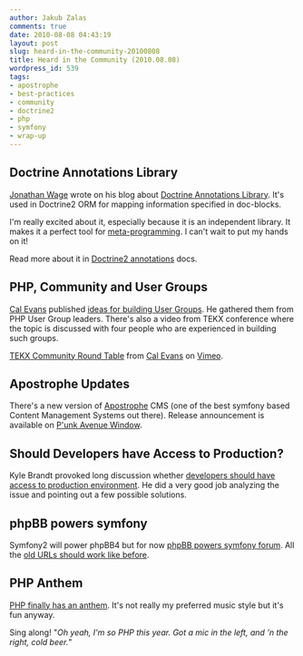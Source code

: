 ```yaml
---
author: Jakub Zalas
comments: true
date: 2010-08-08 04:43:19
layout: post
slug: heard-in-the-community-20100808
title: Heard in the Community (2010.08.08)
wordpress_id: 539
tags:
- apostrophe
- best-practices
- community
- doctrine2
- php
- symfony
- wrap-up
---
```


## Doctrine Annotations Library


[Jonathan Wage](http://twitter.com/jwage) wrote on his blog about [Doctrine Annotations Library](http://www.jwage.com/2010/08/02/doctrine-annotations-library/). It's used in Doctrine2 ORM for mapping information specified in doc-blocks.

I'm really excited about it, especially because it is an independent library. It makes it a perfect tool for [meta-programming](http://en.wikipedia.org/wiki/Metaprogramming). I can't wait to put my hands on it!

Read more about it in [Doctrine2 annotations](http://www.doctrine-project.org/projects/common/2.0/docs/reference/annotations/en) docs.


## PHP, Community and User Groups


[Cal Evans](http://twitter.com/calevans) published [ideas for building User Groups](http://blog.calevans.com/2010/08/06/php-community-and-user-groups/). He gathered them from PHP User Group leaders. There's also a video from TEKX conference where the topic is discussed with four people who are experienced in building such groups.


<div class="text-center">
    <object width="400" height="327" data="http://vimeo.com/moogaloop.swf?clip_id=13944907&amp;server=vimeo.com&amp;show_title=1&amp;show_byline=1&amp;show_portrait=1&amp;color=ffffff&amp;fullscreen=1&amp;autoplay=0&amp;loop=0" type="application/x-shockwave-flash">
        <param name="allowfullscreen" value="true" />
        <param name="allowscriptaccess" value="always" />
        <param name="src" value="http://vimeo.com/moogaloop.swf?clip_id=13944907&amp;server=vimeo.com&amp;show_title=1&amp;show_byline=1&amp;show_portrait=1&amp;color=ffffff&amp;fullscreen=1&amp;autoplay=0&amp;loop=0" />
    </object>
</div>

[TEKX Community Round Table](http://vimeo.com/13944907) from [Cal Evans](http://vimeo.com/user1859634) on [Vimeo](http://vimeo.com).


## Apostrophe Updates


There's a new version of [Apostrophe](http://www.apostrophenow.com/) CMS (one of the best symfony based Content Management Systems out there). Release announcement is available on [P'unk Avenue Window](http://window.punkave.com/2010/08/06/apostrophe-updates/).


## Should Developers have Access to Production?


Kyle Brandt provoked long discussion whether [developers should have access to production environment](http://blog.serverfault.com/post/893001713/should-developers-have-access-to-production). He did a very good job analyzing the issue and pointing out a few possible solutions.


## phpBB powers symfony


Symfony2 will power phpBB4 but for now [phpBB powers symfony forum](http://twitter.com/fabpot/status/20233054202). All the [old URLs should work like before](http://forum.symfony-project.org/).


## PHP Anthem


[PHP finally has an anthem]( http://shiflett.org/blog/2010/aug/php-anthem). It's not really my preferred music style but it's fun anyway.

Sing along! "*Oh yeah, I'm so PHP this year. Got a mic in the left, and 'n the right, cold beer.*"


<div class="text-center">
    <object width="400" height="250">
        <param name="movie" value="http://www.youtube.com/v/S8zhmiS-1kw&amp;hl=en_US&amp;fs=1?rel=0" />
        <param name="allowFullScreen" value="true" />
        <param name="allowscriptaccess" value="always" />
        <embed src="http://www.youtube.com/v/S8zhmiS-1kw&amp;hl=en_US&amp;fs=1?rel=0" type="application/x-shockwave-flash" allowscriptaccess="always" allowfullscreen="true" width="400" height="250" />
    </object>
</div>


